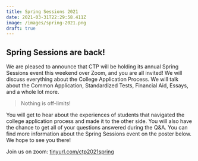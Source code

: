 ```yaml
---
title: Spring Sessions 2021
date: 2021-03-31T22:29:58.411Z
image: /images/spring-2021.png
draft: true
---
```

## Spring Sessions are back!

We are pleased to announce that CTP will be holding its annual Spring Sessions event this weekend over Zoom, and you are all invited! We will discuss everything about the College Application Process. We will talk about the Common Application, Standardized Tests, Financial Aid, Essays, and a whole lot more.

> Nothing is off-limits!

You will get to hear about the experiences of students that navigated the college application process and made it to the other side. You will also have the chance to get all of your questions answered during the Q&A. You can find more information about the Spring Sessions event on the poster below. We hope to see you there!

Join us on zoom: [tinyurl.com/ctp2021spring](https://tinyurl.com/ctp2021spring)
